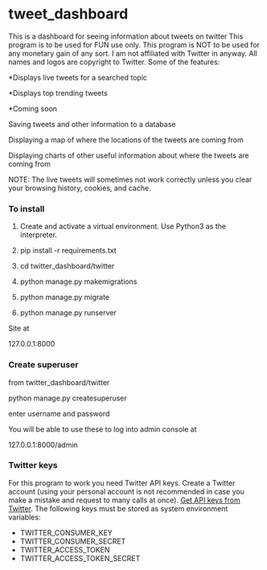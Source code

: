 # tweet_dashboard

This is a dashboard for seeing information about tweets on twitter
This program is to be used for FUN use only.
This program is NOT to be used for any monetary gain of any sort.
I am not affiliated with Twitter in anyway. All names and logos are copyright to Twitter.
Some of the features:

*Displays live tweets for a searched topic

*Displays top trending tweets


*Coming soon

Saving tweets and other information to a database

Displaying a map of where the locations of the tweets are coming from

Displaying charts of other useful information about where the tweets are coming from

NOTE: The live tweets will sometimes not work correctly unless you clear your browsing history, cookies, and cache.

### To install

1. Create and activate a virtual environment. Use Python3 as the interpreter.

2. pip install -r requirements.txt

3. cd twitter_dashboard/twitter

4. python manage.py makemigrations

5. python manage.py migrate

6. python manage.py runserver

Site at

127.0.0.1:8000

### Create superuser

from twitter_dashboard/twitter

python manage.py createsuperuser

enter username and password

You will be able to use these to log into admin console at

127.0.0.1:8000/admin


### Twitter keys
For this program to work you need Twitter API keys.
Create a Twitter account (using your personal account is not recommended in case you make a mistake and request to many calls at once).
[Get API keys from Twitter](https://apps.twitter.com/). The following keys must
be stored as system environment variables:
* TWITTER_CONSUMER_KEY
* TWITTER_CONSUMER_SECRET
* TWITTER_ACCESS_TOKEN
* TWITTER_ACCESS_TOKEN_SECRET
